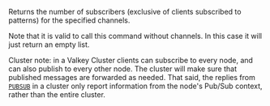 Returns the number of subscribers (exclusive of clients subscribed to patterns) for the specified channels.

Note that it is valid to call this command without channels. In this case it will just return an empty list.

Cluster note: in a Valkey Cluster clients can subscribe to every node, and can also publish to every other node. The cluster will make sure that published messages are forwarded as needed. That said, the replies from [`PUBSUB`](pubsub.md) in a cluster only report information from the node's Pub/Sub context, rather than the entire cluster.
